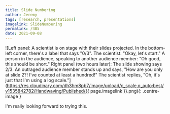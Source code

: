 ```yaml
---
title: Slide Numbering
author: Jeremy
tags: [research, presentations]
imagelink: SlideNumbering
permalink: /485
date: 2021-09-08
---
```


![Left panel: A scientist is on stage with their slides projected. In the bottom-left corner, there's a label that says "0/3". The scientist: "Okay, let's start." A person in the audience, speaking to another audience member: "Oh good, this should be short." Right panel (two hours later): The slide showing says  2/3. An outraged audience member stands up and says, "How are you only at slide 2?! I've counted at least a hundred!" The scientist replies, "Oh, it's just that I'm using a log scale."](https://res.cloudinary.com/dh3hm8pb7/image/upload/c_scale,q_auto:best/v1535842782/Handwaving/Published/{{ page.imagelink }}.png){: .centre-image }

I'm really looking forward to trying this.
